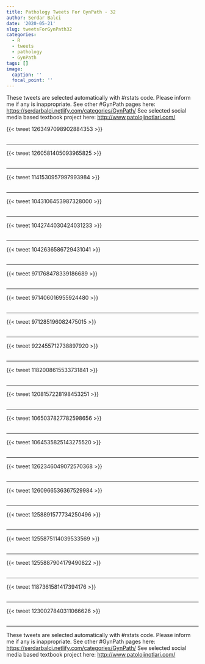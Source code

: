 ```yaml
---
title: Pathology Tweets For GynPath - 32
author: Serdar Balci
date: '2020-05-21'
slug: tweetsForGynPath32
categories:
  - R
  - tweets
  - pathology
  - GynPath
tags: []
image:
  caption: ''
  focal_point: ''
---
```



These tweets are selected automatically with #rstats code. Please inform me if any is inappropriate.
See other #GynPath pages here: https://serdarbalci.netlify.com/categories/GynPath/ 
See selected social media based textbook project here: http://www.patolojinotlari.com/

{{< tweet 1263497098902884353 >}}
<br>
<br>
<hr>
{{< tweet 1260581405093965825 >}}
<br>
<br>
<hr>
{{< tweet 1141530957997993984 >}}
<br>
<br>
<hr>
{{< tweet 1043106453987328000 >}}
<br>
<br>
<hr>
{{< tweet 1042744030424031233 >}}
<br>
<br>
<hr>
{{< tweet 1042636586729431041 >}}
<br>
<br>
<hr>
{{< tweet 971768478339186689 >}}
<br>
<br>
<hr>
{{< tweet 971406016955924480 >}}
<br>
<br>
<hr>
{{< tweet 971285196082475015 >}}
<br>
<br>
<hr>
{{< tweet 922455712738897920 >}}
<br>
<br>
<hr>
{{< tweet 1182008615533731841 >}}
<br>
<br>
<hr>
{{< tweet 1208157228198453251 >}}
<br>
<br>
<hr>
{{< tweet 1065037827782598656 >}}
<br>
<br>
<hr>
{{< tweet 1064535825143275520 >}}
<br>
<br>
<hr>
{{< tweet 1262346049072570368 >}}
<br>
<br>
<hr>
{{< tweet 1260966536367529984 >}}
<br>
<br>
<hr>
{{< tweet 1258891577734250496 >}}
<br>
<br>
<hr>
{{< tweet 1255875114039533569 >}}
<br>
<br>
<hr>
{{< tweet 1255887904179490822 >}}
<br>
<br>
<hr>
{{< tweet 1187361581417394176 >}}
<br>
<br>
<hr>
{{< tweet 1230027840311066626 >}}
<br>
<br>
<hr>


These tweets are selected automatically with #rstats code. Please inform me if any is inappropriate.
See other #GynPath pages here: https://serdarbalci.netlify.com/categories/GynPath/ 
See selected social media based textbook project here: http://www.patolojinotlari.com/
